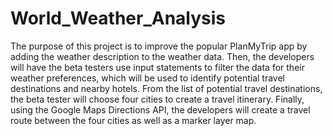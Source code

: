 # World_Weather_Analysis

 The purpose of this project is to improve the popular PlanMyTrip app by adding the weather description to the weather data. Then, the developers will have the beta testers use input statements to filter the data for their weather preferences, which will be used to identify potential travel destinations and nearby hotels. From the list of potential travel destinations, the beta tester will choose four cities to create a travel itinerary. Finally, using the Google Maps Directions API, the developers will create a travel route between the four cities as well as a marker layer map.
